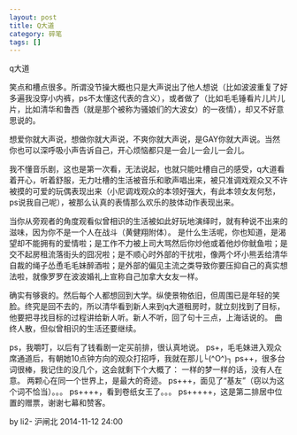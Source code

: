 ```yaml
---
layout: post
title: Q大道
category: 碎笔
tags: []
---
```


q大道

笑点和槽点很多。所谓没节操大概也只是大声说出了他人想说（比如波波重复了好多遍我没穿小内裤，ps不太懂这代表的含义），或者做了（比如毛毛锤看片儿片儿片，比如清华和鲁西（就是那个被称为骚娘们的大波女）的一夜情），却又不好意思说的。

想爱你就大声说，想做你就大声说，不爽你就大声说，是GAY你就大声说。当然你也可以深呼吸小声告诉自己，开心烦恼都只是一会儿一会儿一会儿。

我不懂音乐剧，这也是第一次看，无法说起，也就只能吐槽自己的感受，q大道看着开心，听着舒服，无力吐槽的生活被音乐和歌声唱出来，被只准调戏观众又不许被摸的可爱的玩偶表现出来（小尼调戏观众的本领好强大，有此本领女友何愁，ps说我自己呢），被那么认真的表情那么欢乐的肢体动作表现出来。

当你从旁观者的角度观看似曾相识的生活被如此好玩地演绎时，就有种说不出来的滋味，因为你不是一个人在战斗（黄健翔附体）。
是什么生活呢，你也知道，是渴望却不能拥有的爱情啦；是工作不力被上司大骂然后你炒他或着他炒你鱿鱼啦；是交不起房租流落街头的囧况啦；是不顺心时外部的干扰啦，像两个坏小熊丢给清华自裁的绳子怂恿毛毛妹醉酒啦；是外部的偏见主流之类导致你要压抑自己的真实想法啦，就像罗罗在波波婚礼上宣称自己加拿大女友一样。

确实有够衰的。然后每个人都想回到大学。纵使景物依旧，但周围已是年轻的笑脸。终究是回不去的，所以清华看到新人来到q大道租房时，就立刻找到了目标，他要把寻找目标的过程讲给新人听。新人不听，回了句十三点，上海话说的。
﻿
曲终人散，但似曾相识的生活还要继续。

ps，我嚼叮，以后有了钱看剧一定买前排，很认真地说。
ps+，毛毛妹进入观众席通道后，有朝她10点钟方向的观众打招呼，我就在那儿└(^O^)┐
ps++，很多台词很棒，我记住的没几个，这会就剩下个大概了：
一样的梦一样的话，没有人在意。
两颗心在同一个世界上，是最大的奇迹。
ps+++，面见了“基友”（窃以为这个词不恰当）。。。
ps++++，看到卷纸女王了。。。
ps+++++，这是第二排居中位置的赠票，谢谢七幕和赞客。

by li2- 沪闸北
2014-11-12 24:00

